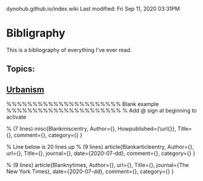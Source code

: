 dynohub.github.io/index.wiki
Last modified: Fri Sep 11, 2020  03:31PM


# Bibligraphy
This is a bibliography of everything I've ever read.

## Topics:
## [Urbanism](Urbanism)




%%%%%%%%%%%%%%%%%%%%%% Blank example %%%%%%%%%%%%%%%%%%%%%% 
% Add @ sign at beginning to activate

% (7 lines)
misc{Blankmiscentry,
  Author={},
  Howpublished={\url{}},
  Title={},
  comment={},
  category={}
}

% Line below is 20 lines up
% (9 lines)
article{Blankarticleentry,
  Author={},
  url={},
  Title={},
  journal={},
  date={2020-07-dd},
  comment={},
  category={}
}

% (9 lines)
article{Blanknytimes,
  Author={},
  url={},
  Title={},
  journal={The New York Times},
  date={2020-07-dd},
  comment={},
  category={}
}
